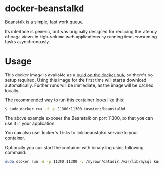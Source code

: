 # docker-beanstalkd

Beanstalk is a simple, fast work queue.

Its interface is generic, but was originally designed for reducing the latency of page views in high-volume web applications by running time-consuming tasks asynchronously.

# Usage

This docker image is available as a [build on the docker hub](https://hub.docker.com/r/kusmierz/beanstalkd/), so there's no setup required.
Using this image for the first time will start a download automatically.
Further runs will be immediate, as the image will be cached locally.

The recommended way to run this container looks like this:

```bash
$ sudo docker run -d -p 11300:11300 kusmierz/beanstalkd
```

The above example exposes the Beanstalk on port 11300, so that you can use it in your application.

You can also use docker's `links` to link beanstalkd service to your container.

Optionally you can start the container with binary log using following command:

```bash
sudo docker run -d -p 11300:11300 -v /my/own/datadir:/var/lib/mysql kusmierz/beanstalkd beanstalkd -p 11300 -u nobody -b /var/lib/beanstalkd
```
